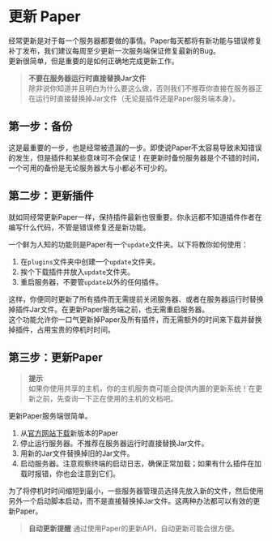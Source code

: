 # 更新 Paper
经常更新是对于每一个服务器都要做的事情。Paper每天都将有新功能与错误修复补丁发布，我们建议每周至少更新一次服务端保证修复最新的Bug。  
更新很简单，但是重要的是如何正确地完成更新工作。  
  
> **不要在服务器运行时直接替换Jar文件**  
> 除非说你知道并且明白为什么要这么做，否则我们不推荐你直接在服务器正在运行时直接替换掉Jar文件（无论是插件还是Paper服务端本身）。  
  
## 第一步：备份
这是最重要的一步，也是经常被遗漏的一步。即使说Paper不太容易导致未知错误的发生，但是插件和某些意味可不会保证！在更新时备份服务器是个不错的时间，一个可用的备份是无论服务器大与小都必不可少的。  

## 第二步：更新插件
就如同经常更新Paper一样，保持插件最新也很重要。你永远都不知道插件作者在编写什么代码，不管是错误修复还是新功能。    

一个鲜为人知的功能则是Paper有一个`update`文件夹。以下将教你如何使用：  
1. 在`plugins`文件夹中创建一个`update`文件夹。
2. 挨个下载插件并放入`update`文件夹。
3. 重启服务器，不要管`update`以外的任何插件。

这样，你便同时更新了所有插件而无需提前关闭服务器、或者在服务器运行时替换掉插件Jar文件。在更新Paper服务端之前，也无需重启服务器。    
这个功能允许你一口气更新掉Paper及所有插件，而无需额外的时间来下载并替换掉插件，占用宝贵的停机时时间。  

## 第三步：更新Paper
> **提示**  
> 如果你使用共享的主机，你的主机服务商可能会提供内置的更新系统！在更新之前，先查询一下正在使用的主机的文档吧。  

更新Paper服务端很简单。  
1. 从[官方网站下载](https://papermc.io/downloads)新版本的Paper
2. 停止运行服务器。不推荐在服务器运行时直接替换Jar文件。
3. 用新的Jar文件替换掉旧的Jar文件。
4. 启动服务器。注意观察终端的启动日志，确保正常加载；如果有什么插件在加载时报错，你也会注意到它们。

为了将停机时时间缩短到最小，一些服务器管理员选择先放入新的文件，然后使用另外一个启动脚本启动，而不是直接替换掉Jar文件。这两种办法都可以有效的更新Paper。  
  
> **自动更新提醒**
> 通过使用Paper的更新API，自动更新可能会很方便。
